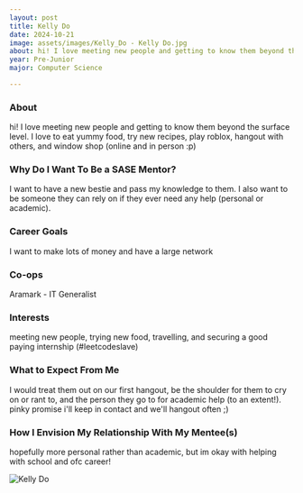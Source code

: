```yaml
---
layout: post
title: Kelly Do 
date: 2024-10-21
image: assets/images/Kelly_Do - Kelly Do.jpg
about: hi! I love meeting new people and getting to know them beyond the surface level. I love to eat yummy food, try new recipes, play roblox, hangout with others, and window shop (online and in person :p)
year: Pre-Junior
major: Computer Science

---
```


### About

hi! I love meeting new people and getting to know them beyond the surface level. I love to eat yummy food, try new recipes, play roblox, hangout with others, and window shop (online and in person :p)

### Why Do I Want To Be a SASE Mentor?

I want to have a new bestie and pass my knowledge to them. I also want to be someone they can rely on if they ever need any help (personal or academic).

### Career Goals

I want to make lots of money and have a large network

### Co-ops

Aramark - IT Generalist

### Interests

meeting new people, trying new food, travelling, and securing a good paying internship (#leetcodeslave)

### What to Expect From Me

I would treat them out on our first hangout, be the shoulder for them to cry on or rant to, and the person they go to for academic help (to an extent!). pinky promise i'll keep in contact and we'll hangout often ;)

### How I Envision My Relationship With My Mentee(s) 

hopefully more personal rather than academic, but im okay with helping with school and ofc career! 

<div class="text-center my-5">
    <img src="https://sase-drexel.github.io/mentorship-2024/assets/images/Kelly_Do - Kelly Do.jpg" alt="Kelly Do" class="rounded post-img" />
</div>
